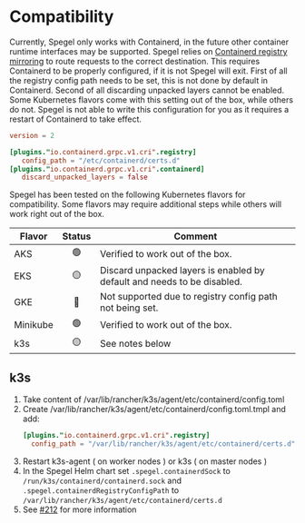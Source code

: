 # Compatibility 

Currently, Spegel only works with Containerd, in the future other container runtime interfaces may be supported. Spegel relies on [Containerd registry mirroring](https://github.com/containerd/containerd/blob/main/docs/hosts.md#cri) to route requests to the correct destination.
This requires Containerd to be properly configured, if it is not Spegel will exit. First of all the registry config path needs to be set, this is not done by default in Containerd. Second of all discarding unpacked layers cannot be enabled.
Some Kubernetes flavors come with this setting out of the box, while others do not. Spegel is not able to write this configuration for you as it requires a restart of Containerd to take effect.

```toml
version = 2

[plugins."io.containerd.grpc.v1.cri".registry]
   config_path = "/etc/containerd/certs.d"
[plugins."io.containerd.grpc.v1.cri".containerd]
   discard_unpacked_layers = false
```

Spegel has been tested on the following Kubernetes flavors for compatibility. Some flavors may require additional steps while others will work right out of the box.

| Flavor | Status | Comment |
| --- | :---: | --- |
| AKS | :green_circle: | Verified to work out of the box. |
| EKS | :yellow_circle: | Discard unpacked layers is enabled by default and needs to be disabled. |
| GKE | :red_circle: | Not supported due to registry config path not being set. |
| Minikube | :green_circle: | Verified to work out of the box. |
| k3s | :yellow_circle: | See notes below |

## k3s

1. Take content of /var/lib/rancher/k3s/agent/etc/containerd/config.toml
2. Create /var/lib/rancher/k3s/agent/etc/containerd/config.toml.tmpl and add:
    ```toml
    [plugins."io.containerd.grpc.v1.cri".registry]
      config_path = "/var/lib/rancher/k3s/agent/etc/containerd/certs.d"
    ```
3. Restart k3s-agent ( on worker nodes ) or k3s ( on master nodes )
4. In the Spegel Helm chart set `.spegel.containerdSock` to `/run/k3s/containerd/containerd.sock` and `.spegel.containerdRegistryConfigPath` to `/var/lib/rancher/k3s/agent/etc/containerd/certs.d`
5. See [#212](https://github.com/XenitAB/spegel/issues/212) for more information
